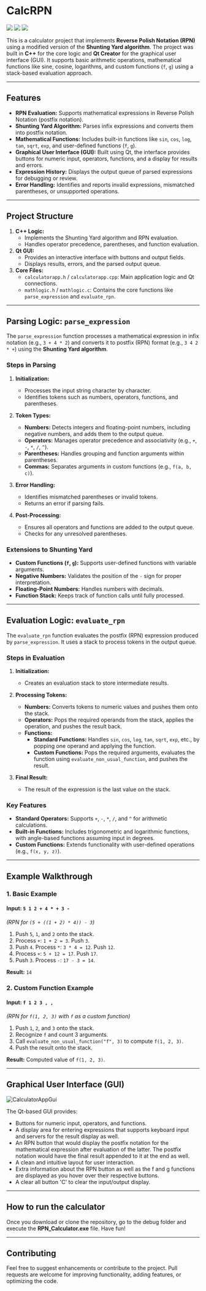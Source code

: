 # **CalcRPN**

![](https://img.shields.io/badge/Author-Malek%20Kchaou-yellow.svg) ![](https://img.shields.io/badge/Licence-MIT%202025-red.svg) ![](https://img.shields.io/badge/C++--blue.svg)

This is a calculator project that implements **Reverse Polish Notation (RPN)** using a modified version of the **Shunting Yard algorithm**. The project was built in **C++** for the core logic and **Qt Creator** for the graphical user interface (GUI). It supports basic arithmetic operations, mathematical functions like sine, cosine, logarithms, and custom functions (`f`, `g`) using a stack-based evaluation approach.

---

## **Features**
- **RPN Evaluation:** Supports mathematical expressions in Reverse Polish Notation (postfix notation).
- **Shunting Yard Algorithm:** Parses infix expressions and converts them into postfix notation.
- **Mathematical Functions:** Includes built-in functions like `sin`, `cos`, `log`, `tan`, `sqrt`, `exp`, and user-defined functions (`f`, `g`).
- **Graphical User Interface (GUI):** Built using Qt, the interface provides buttons for numeric input, operators, functions, and a display for results and errors.
- **Expression History:** Displays the output queue of parsed expressions for debugging or review.
- **Error Handling:** Identifies and reports invalid expressions, mismatched parentheses, or unsupported operations.

---

## **Project Structure**
1. **C++ Logic:**
   - Implements the Shunting Yard algorithm and RPN evaluation.
   - Handles operator precedence, parentheses, and function evaluation.
2. **Qt GUI:**
   - Provides an interactive interface with buttons and output fields.
   - Displays results, errors, and the parsed output queue.
3. **Core Files:**
   - `calculatorapp.h` / `calculatorapp.cpp`: Main application logic and Qt connections.
   - `mathlogic.h` / `mathlogic.c`: Contains the core functions like `parse_expression` and `evaluate_rpn`.

---

## **Parsing Logic: `parse_expression`**

The `parse_expression` function processes a mathematical expression in infix notation (e.g., `3 + 4 * 2`) and converts it to postfix (RPN) format (e.g., `3 4 2 * +`) using the **Shunting Yard algorithm**.

### **Steps in Parsing**

1. **Initialization:**
   - Processes the input string character by character.
   - Identifies tokens such as numbers, operators, functions, and parentheses.

2. **Token Types:**
   - **Numbers:** Detects integers and floating-point numbers, including negative numbers, and adds them to the output queue.
   - **Operators:** Manages operator precedence and associativity (e.g., `+`, `-`, `*`, `/`, `^`).
   - **Parentheses:** Handles grouping and function arguments within parentheses.
   - **Commas:** Separates arguments in custom functions (e.g., `f(a, b, c)`).

3. **Error Handling:**
   - Identifies mismatched parentheses or invalid tokens.
   - Returns an error if parsing fails.

4. **Post-Processing:**
   - Ensures all operators and functions are added to the output queue.
   - Checks for any unresolved parentheses.

### **Extensions to Shunting Yard**
- **Custom Functions (`f`, `g`):** Supports user-defined functions with variable arguments.
- **Negative Numbers:** Validates the position of the `-` sign for proper interpretation.
- **Floating-Point Numbers:** Handles numbers with decimals.
- **Function Stack:** Keeps track of function calls until fully processed.

---

## **Evaluation Logic: `evaluate_rpn`**

The `evaluate_rpn` function evaluates the postfix (RPN) expression produced by `parse_expression`. It uses a stack to process tokens in the output queue.

### **Steps in Evaluation**
1. **Initialization:**
   - Creates an evaluation stack to store intermediate results.

2. **Processing Tokens:**
   - **Numbers:** Converts tokens to numeric values and pushes them onto the stack.
   - **Operators:** Pops the required operands from the stack, applies the operation, and pushes the result back.
   - **Functions:**
     - **Standard Functions:** Handles `sin`, `cos`, `log`, `tan`, `sqrt`, `exp`, etc., by popping one operand and applying the function.
     - **Custom Functions:** Pops the required arguments, evaluates the function using `evaluate_non_usual_function`, and pushes the result.

3. **Final Result:**
   - The result of the expression is the last value on the stack.

### **Key Features**
- **Standard Operators:** Supports `+`, `-`, `*`, `/`, and `^` for arithmetic calculations.
- **Built-in Functions:** Includes trigonometric and logarithmic functions, with angle-based functions assuming input in degrees.
- **Custom Functions:** Extends functionality with user-defined operations (e.g., `f(x, y, z)`).

---

## **Example Walkthrough**

### **1. Basic Example**
#### Input: `5 1 2 + 4 * + 3 -`  
*(RPN for `(5 + ((1 + 2) * 4)) - 3`)*

1. Push `5`, `1`, and `2` onto the stack.
2. Process `+`: `1 + 2 = 3`. Push `3`.
3. Push `4`. Process `*`: `3 * 4 = 12`. Push `12`.
4. Process `+`: `5 + 12 = 17`. Push `17`.
5. Push `3`. Process `-`: `17 - 3 = 14`.

**Result:** `14`

### **2. Custom Function Example**
#### Input: `f 1 2 3 , ,`
*(RPN for `f(1, 2, 3)` with `f` as a custom function)*

1. Push `1`, `2`, and `3` onto the stack.
2. Recognize `f` and count 3 arguments.
3. Call `evaluate_non_usual_function("f", 3)` to compute `f(1, 2, 3)`.
4. Push the result onto the stack.

**Result:** Computed value of `f(1, 2, 3)`.

---

## **Graphical User Interface (GUI)**

![CalculatorAppGui](https://github.com/user-attachments/assets/37f16b9e-5307-4f98-8921-bd1fa1736ece)

The Qt-based GUI provides:
- Buttons for numeric input, operators, and functions.
- A display area for entering expressions that supports keyboard input and servers for the result display as well.  
- An RPN button that would display the postfix notation for the mathematical expression after evaluation of the latter. The postfix notation would have the final    result  appended to it at the end as well. 
- A clean and intuitive layout for user interaction.
- Extra information about the RPN button as well as the f and g functions are displayed as you hover over their respective buttons.
- A clear all button 'C' to clear the input/output display. 

---

## **How to run the calculator**
Once you download or clone the repository, go to the debug folder and execute the **RPN_Calculator.exe** file. Have fun!

---

## **Contributing**
Feel free to suggest enhancements or contribute to the project. Pull requests are welcome for improving functionality, adding features, or optimizing the code.



